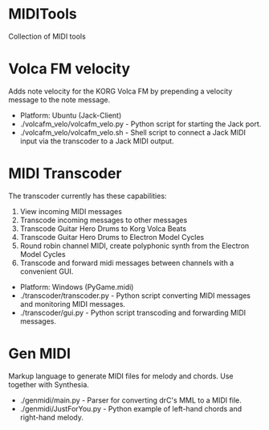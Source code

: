 # MIDITools
Collection of MIDI tools

# Volca FM velocity
Adds note velocity for the KORG Volca FM by prepending a velocity message to the note message.

* Platform: Ubuntu (Jack-Client)
* ./volcafm_velo/volcafm_velo.py - Python script for starting the Jack port.
* ./volcafm_velo/volcafm_velo.sh - Shell script to connect a Jack MIDI input via the transcoder to a Jack MIDI output.

# MIDI Transcoder
The transcoder currently has these capabilities:

1) View incoming MIDI messages
2) Transcode incoming messages to other messages
3) Transcode Guitar Hero Drums to Korg Volca Beats
4) Transcode Guitar Hero Drums to Electron Model Cycles
5) Round robin channel MIDI, create polyphonic synth from the Electron Model Cycles
6) Transcode and forward midi messages between channels with a convenient GUI.

* Platform: Windows (PyGame.midi)
* ./transcoder/transcoder.py - Python script converting MIDI messages and monitoring MIDI messages.
* ./transcoder/gui.py - Python script transcoding and forwarding MIDI messages.

# Gen MIDI
Markup language to generate MIDI files for melody and chords. Use together with Synthesia.

* ./genmidi/main.py - Parser for converting drC's MML to a MIDI file.
* ./genmidi/JustForYou.py - Python example of left-hand chords and right-hand melody.
